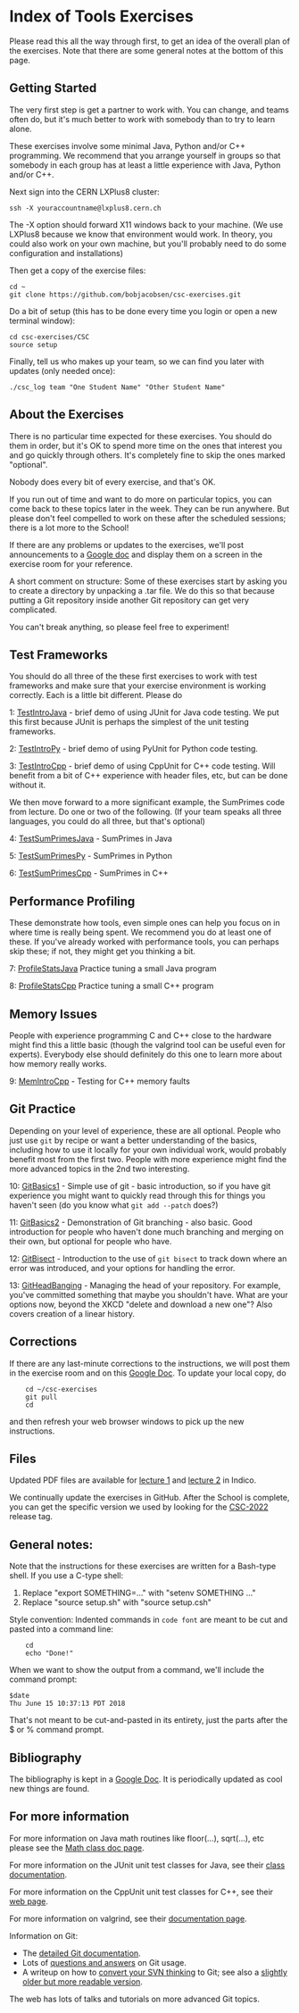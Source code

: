 # Index of Tools Exercises

Please read this all the way through first, to get an idea
of the overall plan of the exercises. Note that there are some
general notes at the bottom of this page.


## Getting Started
The very first step is get a partner to work with.  You can change, and teams often do, but it's much better to work with somebody than to try to learn alone.

These exercises involve some minimal Java, Python and/or C++ programming. We recommend that you arrange yourself in groups so that somebody in each group has at least a little experience with Java, Python and/or C++.

Next sign into the CERN LXPlus8 cluster:

```
ssh -X youraccountname@lxplus8.cern.ch
```

The -X option should forward X11 windows back to your machine.  (We use LXPlus8 because we know that environment would work.  In theory, you could also work on your own machine, but you'll probably need to do some configuration and installations)

Then get a copy of the exercise files:
```
cd ~
git clone https://github.com/bobjacobsen/csc-exercises.git
```
Do a bit of setup (this has to be done every time you login or open a new terminal window):
```
cd csc-exercises/CSC
source setup
```

Finally, tell us who makes up your team, so we can find you later with updates (only needed once):
```
./csc_log team "One Student Name" "Other Student Name"
```

## About the Exercises

There is no particular time expected for these exercises. You should do them in order, but it's OK to spend more time on the ones that interest you and go quickly through others.  It's completely fine to skip the ones marked "optional".

Nobody does every bit of every exercise, and that's OK.

If you run out of time and want to do more on particular topics, you can come back to these topics later in the week. They can be run anywhere.  But please don't feel compelled to work on these after the scheduled sessions; there is a lot more to the School!

If there are any problems or updates to the exercises, we'll post announcements to a [Google doc](https://docs.google.com/document/d/1g3b2e7wf3mWaIZ4U6MkNR5B4fQuO71y6Q341LGs45HQ/edit) and display them on a screen in the exercise room for your reference.

A short comment on structure: Some of these exercises start by asking you to create a directory by unpacking a .tar file.  We do this so that because putting a Git repository inside another Git repository can get very complicated.

You can't break anything, so please feel free to experiment!

## Test Frameworks

You should do all three of the these first exercises to work with test frameworks
and make sure that your exercise environment is working correctly.
Each is a little bit different. Please do

1: [TestIntroJava](TestIntroJava/index.md) - brief demo of using JUnit for Java code testing. We put this first because JUnit is perhaps the simplest of the unit testing frameworks.

2: [TestIntroPy](TestIntroPy/index.md) - brief demo of using PyUnit for Python code testing.

3: [TestIntroCpp](TestIntroCpp/index.md) - brief demo of using CppUnit for C++ code testing. Will benefit from a bit of C++ experience with header files, etc, but can be done without it.

We then move forward to a more significant example, the SumPrimes code from lecture.  Do one or two of the following. (If your team speaks all three languages, you could do all three, but that's optional)

4: [TestSumPrimesJava](TestSumPrimesJava/index.md) - SumPrimes in Java

5: [TestSumPrimesPy](TestSumPrimesPy/index.md) - SumPrimes in Python

6: [TestSumPrimesCpp](TestSumPrimesCpp/index.md) - SumPrimes in C++

## Performance Profiling

These demonstrate how tools, even simple ones can help you focus on in where time is really being spent.
We recommend you do at least one of these.
If you've already worked with performance tools, you can perhaps skip these; if not, they might get you thinking a bit.

7: [ProfileStatsJava](ProfileStatsJava/index.md) Practice tuning a small Java program

8: [ProfileStatsCpp](ProfileStatsCpp/index.md) Practice tuning a small C++ program


## Memory Issues

People with experience programming C and C++ close to the hardware might find this a little basic (though the valgrind tool can be  useful even for experts). Everybody else should definitely do this one to learn more about how memory really works.

9: [MemIntroCpp](MemIntroCpp/index.md) - Testing for C++ memory faults


## Git Practice

Depending on your level of experience, these are all optional.  People who just use `git` by recipe or want a better understanding of the basics, including how to use it locally for your own individual work, would probably benefit most from the first two.  People with more experience might find the more advanced topics in the 2nd two interesting.

10: [GitBasics1](GitBasics1/index.md) - Simple use of git - basic introduction, so if you have git experience you might want to quickly read through this for things you haven't seen (do you know what `git add --patch` does?)

11: [GitBasics2](GitBasics2/index.md) - Demonstration of Git branching - also basic. Good introduction for people who haven't done much branching and merging on their own, but optional for people who have.

12: [GitBisect](GitBisect/index.md) - Introduction to the use of `git bisect` to track down where an error was introduced, and your options for handling the error.

13: [GitHeadBanging](GitHeadBanging/index.md) - Managing the head of your repository. For example, you've committed something that maybe you shouldn't have.  What are your options now, beyond the XKCD "delete and download a new one"? Also covers creation of a linear history.

## Corrections

If there are any last-minute corrections to the instructions,
we will post them in the exercise room and on this [Google Doc](https://docs.google.com/document/d/1g3b2e7wf3mWaIZ4U6MkNR5B4fQuO71y6Q341LGs45HQ/edit?usp=sharing). To update your local copy, do
```
    cd ~/csc-exercises
    git pull
    cd
```
and then refresh your web browser windows to pick up the new instructions.

## Files

Updated PDF files are available for
<a href="https://indico.cern.ch/event/1125271/contributions/4723302/">lecture 1</a> and
<a href="https://indico.cern.ch/event/1125271/contributions/4723247/">lecture 2</a> in Indico.

We continually update the exercises in GitHub.
After the School is complete, you can get the specific version we used
by looking for the
<a href="https://github.com/bobjacobsen/csc-exercises/releases/CSC-2022">CSC-2022</a> release tag.

## General notes:

Note that the instructions for these exercises are written for a Bash-type shell.  If you use a C-type shell:
<OL>
<LI>Replace "export SOMETHING=..." with "setenv SOMETHING ..."
<LI>Replace "source setup.sh" with "source setup.csh"
</OL>


Style convention:  Indented commands in <code>code font</code> are meant to
be cut and pasted into a command line:
```
    cd
    echo "Done!"
```
When we want to show the output from a command, we'll include the command prompt:
```
$date
Thu June 15 10:37:13 PDT 2018
```
That's not meant to be cut-and-pasted in its entirety, just the parts
after the $ or % command prompt.

<h2 id="biblio">Bibliography</h2>

The bibliography is kept in a
<a href="https://docs.google.com/document/d/1Jvb1zYRibzOw74VKnGsmTVfWkQcOxb_yc8JboebFDpA/edit#">Google Doc</a>.
It is periodically updated as cool new things are found.

<h2>For more information</h2>
For more information on Java math routines like floor(...), sqrt(...), etc
please see the
<a href="http://download.oracle.com/javase/8/docs/api/java/lang/Math.html">Math class doc page</a>.

For more information on the JUnit unit test classes for Java, see their
<a href="http://junit.sourceforge.net/javadoc/">class documentation</a>.

For more information on the CppUnit unit test classes for C++, see their
<a href="http://cppunit.sourceforge.net/doc/1.8.0/">web page</a>.

For more information on valgrind, see their
<a href="http://valgrind.org/docs/">documentation page</a>.

Information on Git:

 - The <a href="https://www.kernel.org/pub/software/scm/git/docs/">detailed Git documentation</a>.
 - Lots of <a href="http://gitready.com">questions and answers</a> on Git usage.
 - A writeup on how to <a href="https://git.wiki.kernel.org/index.php/GitSvnCrashCourse">convert your SVN thinking</a> to Git;
see also a
<a href="http://git.or.cz/course/svn.html">slightly older but more readable version</a>.

The web has lots of talks and tutorials on more advanced Git topics.

</body>
</html>
